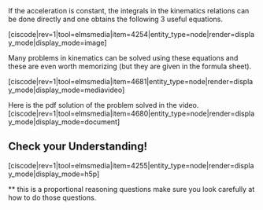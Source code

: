 <lrndesign-sidenote label="Instructor Note" icon="bookmark" bg-color="#c2e5f2">
If the acceleration is constant, the integrals in the kinematics relations can be done directly and one obtains the following 3 useful equations.
</lrndesign-sidenote>

[ciscode|rev=1|tool=elmsmedia|item=4254|entity_type=node|render=display_mode|display_mode=image]

Many problems in kinematics can be solved using these equations and these are even worth memorizing (but they are given in the formula sheet). 

[ciscode|rev=1|tool=elmsmedia|item=4681|entity_type=node|render=display_mode|display_mode=mediavideo]

Here is the pdf solution of the problem solved in the video. 
[ciscode|rev=1|tool=elmsmedia|item=4680|entity_type=node|render=display_mode|display_mode=document]

## Check your Understanding!

[ciscode|rev=1|tool=elmsmedia|item=4255|entity_type=node|render=display_mode|display_mode=h5p]

** this is a proportional reasoning questions make sure you look carefully at how to do those questions. 

